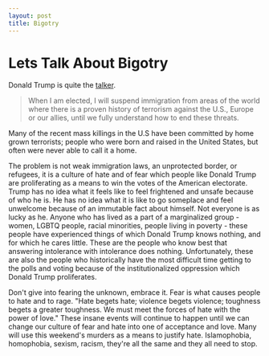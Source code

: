 ```yaml
---
layout: post
title: Bigotry
---
```


# Lets Talk About Bigotry

Donald Trump is quite the [talker](http://time.com/4367120/orlando-shooting-donald-trump-transcript/).

>When I am elected, I will suspend immigration from areas of the world where there is a proven history of terrorism against the U.S., Europe or our allies, until we fully understand how to end these threats.

Many of the recent mass killings in the U.S have been committed by home grown terrorists; people who were born and raised in the United States, but often were never able to call it a home.

The problem is not weak immigration laws, an unprotected border, or refugees, it is a culture of hate and of fear which people like Donald Trump are proliferating as a means to win the votes of the American electorate. Trump has no idea what it feels like to feel frightened and unsafe because of who he is.   He has no idea what it is like to go someplace and feel unwelcome because of an immutable fact about himself.  Not everyone is as lucky as he. Anyone who has lived as a part of a marginalized group - women, LGBTQ people, racial minorities, people living in poverty - these people have experienced things of which Donald Trump knows nothing, and for which he cares little. These are the people who know best that answering intolerance with intolerance does nothing. Unfortunately, these are also the people who historically have the most difficult time getting to the polls and voting because of the institutionalized oppression which Donald Trump proliferates.

Don't give into fearing the unknown, embrace it. Fear is what causes people to hate and to rage. \"Hate begets hate; violence begets violence; toughness begets a greater toughness. We must meet the forces of hate with the power of love.\" These insane events will continue to happen until we can change our culture of fear and hate into one of acceptance and love.
Many will use this weekend\'s murders as a means to justify hate. Islamophobia, homophobia, sexism, racism, they\'re all the same and they all need to stop.
